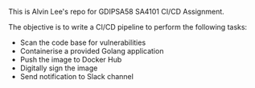 This is Alvin Lee's repo for GDIPSA58 SA4101 CI/CD Assignment.

The objective is to write a CI/CD pipeline to perform the following tasks:
- Scan the code base for vulnerabilities
- Containerise a provided Golang application
- Push the image to Docker Hub
- Digitally sign the image
- Send notification to Slack channel
